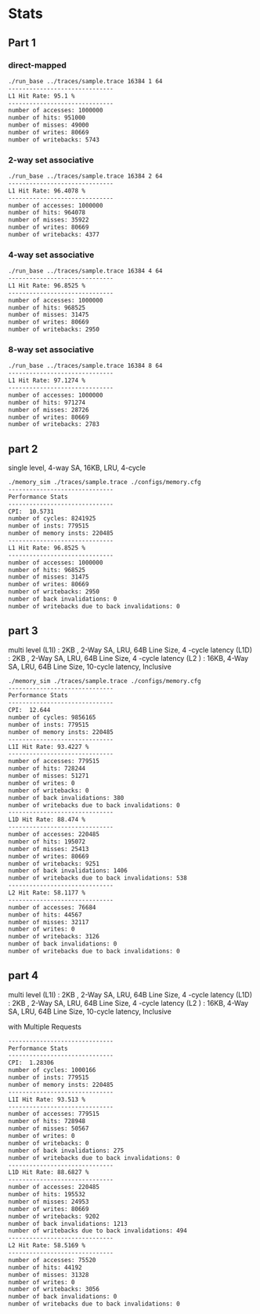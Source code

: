 # Stats

## Part 1

### direct-mapped

```bash
./run_base ../traces/sample.trace 16384 1 64
------------------------------
L1 Hit Rate: 95.1 %
------------------------------
number of accesses: 1000000
number of hits: 951000
number of misses: 49000
number of writes: 80669
number of writebacks: 5743
```

### 2-way set associative

```bash
./run_base ../traces/sample.trace 16384 2 64
------------------------------
L1 Hit Rate: 96.4078 %
------------------------------
number of accesses: 1000000
number of hits: 964078
number of misses: 35922
number of writes: 80669
number of writebacks: 4377
```

### 4-way set associative

```bash
./run_base ../traces/sample.trace 16384 4 64
------------------------------
L1 Hit Rate: 96.8525 %
------------------------------
number of accesses: 1000000
number of hits: 968525
number of misses: 31475
number of writes: 80669
number of writebacks: 2950
```

### 8-way set associative

```bash
./run_base ../traces/sample.trace 16384 8 64
------------------------------
L1 Hit Rate: 97.1274 %
------------------------------
number of accesses: 1000000
number of hits: 971274
number of misses: 28726
number of writes: 80669
number of writebacks: 2783
```

## part 2

single level, 4-way SA, 16KB, LRU, 4-cycle

```bash
./memory_sim ./traces/sample.trace ./configs/memory.cfg
------------------------------
Performance Stats
------------------------------
CPI:  10.5731
number of cycles: 8241925
number of insts: 779515
number of memory insts: 220485
------------------------------
L1 Hit Rate: 96.8525 %
------------------------------
number of accesses: 1000000
number of hits: 968525
number of misses: 31475
number of writes: 80669
number of writebacks: 2950
number of back invalidations: 0
number of writebacks due to back invalidations: 0
```

## part 3

multi level
(L1I) : 2KB , 2-Way SA, LRU, 64B Line Size, 4 -cycle latency
(L1D) : 2KB , 2-Way SA, LRU, 64B Line Size, 4 -cycle latency
(L2 ) : 16KB, 4-Way SA, LRU, 64B Line Size, 10-cycle latency, Inclusive

```bash
./memory_sim ./traces/sample.trace ./configs/memory.cfg
------------------------------
Performance Stats
------------------------------
CPI:  12.644
number of cycles: 9856165
number of insts: 779515
number of memory insts: 220485
------------------------------
L1I Hit Rate: 93.4227 %
------------------------------
number of accesses: 779515
number of hits: 728244
number of misses: 51271
number of writes: 0
number of writebacks: 0
number of back invalidations: 380
number of writebacks due to back invalidations: 0
------------------------------
L1D Hit Rate: 88.474 %
------------------------------
number of accesses: 220485
number of hits: 195072
number of misses: 25413
number of writes: 80669
number of writebacks: 9251
number of back invalidations: 1406
number of writebacks due to back invalidations: 538
------------------------------
L2 Hit Rate: 58.1177 %
------------------------------
number of accesses: 76684
number of hits: 44567
number of misses: 32117
number of writes: 0
number of writebacks: 3126
number of back invalidations: 0
number of writebacks due to back invalidations: 0
```

## part 4

multi level
(L1I) : 2KB , 2-Way SA, LRU, 64B Line Size, 4 -cycle latency
(L1D) : 2KB , 2-Way SA, LRU, 64B Line Size, 4 -cycle latency
(L2 ) : 16KB, 4-Way SA, LRU, 64B Line Size, 10-cycle latency, Inclusive

with Multiple Requests

```bash
------------------------------
Performance Stats
------------------------------
CPI:  1.28306
number of cycles: 1000166
number of insts: 779515
number of memory insts: 220485
------------------------------
L1I Hit Rate: 93.513 %
------------------------------
number of accesses: 779515
number of hits: 728948
number of misses: 50567
number of writes: 0
number of writebacks: 0
number of back invalidations: 275
number of writebacks due to back invalidations: 0
------------------------------
L1D Hit Rate: 88.6827 %
------------------------------
number of accesses: 220485
number of hits: 195532
number of misses: 24953
number of writes: 80669
number of writebacks: 9202
number of back invalidations: 1213
number of writebacks due to back invalidations: 494
------------------------------
L2 Hit Rate: 58.5169 %
------------------------------
number of accesses: 75520
number of hits: 44192
number of misses: 31328
number of writes: 0
number of writebacks: 3056
number of back invalidations: 0
number of writebacks due to back invalidations: 0
```
